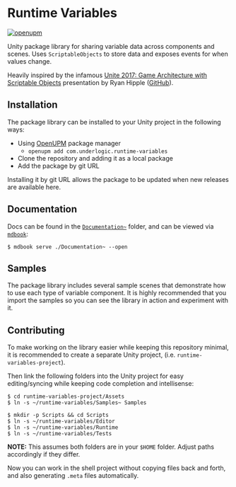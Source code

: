 # Runtime Variables

[![openupm](https://img.shields.io/npm/v/com.underlogic.runtime-variables?label=openupm&registry_uri=https://package.openupm.com)](https://openupm.com/packages/com.underlogic.runtime-variables/)

Unity package library for sharing variable data across components and scenes.
Uses `ScriptableObjects` to store data and exposes events for when values change.

Heavily inspired by the infamous [Unite 2017: Game Architecture with Scriptable Objects](https://www.youtube.com/watch?v=raQ3iHhE_Kk) presentation by Ryan Hipple ([GitHub](https://github.com/roboryantron/Unite2017)).

## Installation

The package library can be installed to your Unity project in the following ways:

- Using [OpenUPM](https://openupm.com/) package manager
  - `openupm add com.underlogic.runtime-variables`
- Clone the repository and adding it as a local package
- Add the package by git URL

Installing it by git URL allows the package to be updated when new releases are available here.

## Documentation

Docs can be found in the [`Documentation~`](./Documentation~) folder, and can be viewed via [`mdbook`](https://rust-lang.github.io/mdBook/index.html):

```shell
$ mdbook serve ./Documentation~ --open
```

## Samples

The package library includes several sample scenes that demonstrate how to use each type of variable component.
It is highly recommended that you import the samples so you can see the library in action and experiment with it.

## Contributing

To make working on the library easier while keeping this repository minimal, it is recommended to create a separate Unity project, (i.e. `runtime-variables-project`).

Then link the following folders into the Unity project for easy editing/syncing while keeping code completion and intellisense:

```shell
$ cd runtime-variables-project/Assets
$ ln -s ~/runtime-variables/Samples~ Samples

$ mkdir -p Scripts && cd Scripts
$ ln -s ~/runtime-variables/Editor
$ ln -s ~/runtime-variables/Runtime
$ ln -s ~/runtime-variables/Tests
```

**NOTE:** This assumes both folders are in your `$HOME` folder. Adjust paths accordingly if they differ.

Now you can work in the shell project without copying files back and forth, and also generating `.meta` files automatically.

